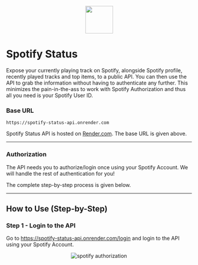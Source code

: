 <p align="center">
    <img width="75" height="75" src="https://raw.githubusercontent.com/snehasishlol/spotify-status/main/assets/spotify-status.png">
</p>


# Spotify Status

Expose your currently playing track on Spotify, alongside Spotify profile, recently played tracks and top items, to a public API. You can then use the API to grab the information without having to authenticate any further. This minimizes the pain-in-the-ass to work with Spotify Authorization and thus all you need is your Spotify User ID.


### Base URL
```
https://spotify-status-api.onrender.com
```

Spotify Status API is hosted on [Render.com](https://render.com). The base URL is given above.

---

### Authorization
The API needs you to authorize/login once using your Spotify Account. We will handle the rest of authentication for you!

The complete step-by-step process is given below.

---

## How to Use (Step-by-Step)

### Step 1 - Login to the API

Go to https://spotify-status-api.onrender.com/login and login to the API using your Spotify Account.

<p align="center">
    <img src="https://i.imgur.com/JVs3ze3.png" alt="spotify authorization" />
</p>
















